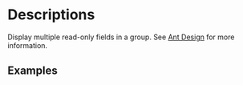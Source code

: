# Descriptions

Display multiple read-only fields in a group.
See [Ant Design](https://ant.design/components/descriptions/) for more information.

## Examples

<demo name="basic"></demo>
